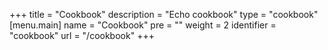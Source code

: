 +++
title = "Cookbook"
description = "Echo cookbook"
type = "cookbook"
[menu.main]
  name = "Cookbook"
  pre = "<i class='fa fa-code'></i>"
  weight = 2
  identifier = "cookbook"
  url = "/cookbook"
+++

<script>location = '/cookbook/hello-world';</script>
